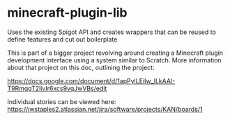 # minecraft-plugin-lib
Uses the existing Spigot API and creates wrappers that can be reused to define features and cut out boilerplate

This is part of a bigger project revolving around creating a Minecraft plugin development interface using a 
system similar to Scratch. More information about that project on this doc, outlining the project:

https://docs.google.com/document/d/1apPylLEiIw_lLkAAI-T9RmqgT2livIr6xcs9vqJwVBs/edit

Individual stories can be viewed here:
https://jwstaples2.atlassian.net/jira/software/projects/KAN/boards/1
